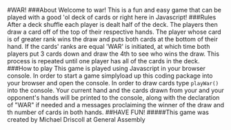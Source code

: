 #WAR!
###About
Welcome to war!  This is a fun and easy game that can be played with a good 'ol deck of cards or right here in Javascript!
###Rules
After a deck shuffle each player is dealt half of the deck.  The players then draw a card off of the top of their respective hands.  The player whose card is of greater rank wins the draw and puts both cards at the bottom of their hand.  If the cards' ranks are equal 'WAR' is initiated, at which time both players put 3 cards down and draw the 4th to see who wins the draw.  This process is repeated until one player has all of the cards in the deck. 
###How to play
This game is played using Javascript in your browser console.  In order to start a game simplyload up this coding package into your browser and open the console.  In order to draw cards type `playWar()` into the console.  Your current hand and the cards drawn from your and your opponent's hands will be printed to the console, along with the declaration of "WAR" if needed and a messages proclaiming the winner of the draw and th number of cards in both hands.
##HAVE FUN!
#####This game was created by Michael Driscoll at General Assembly